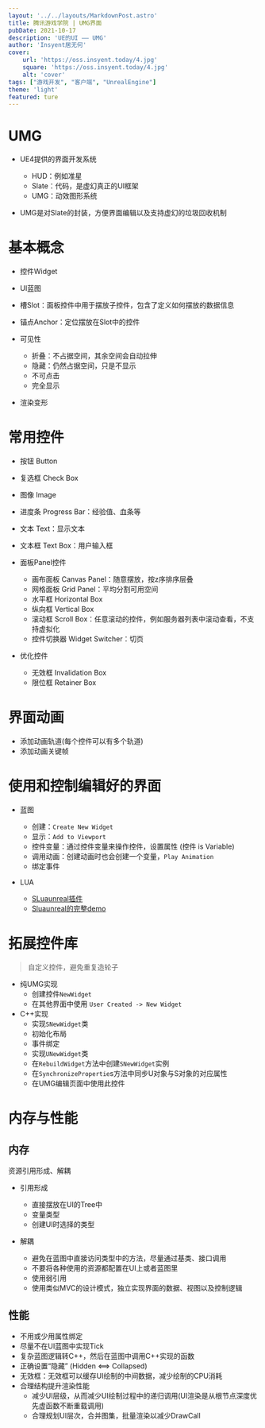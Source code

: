```yaml
---
layout: '../../layouts/MarkdownPost.astro'
title: 腾讯游戏学院 | UMG界面
pubDate: 2021-10-17
description: 'UE的UI —— UMG'
author: 'Insyent居无何'
cover:
    url: 'https://oss.insyent.today/4.jpg'
    square: 'https://oss.insyent.today/4.jpg'
    alt: 'cover'
tags: ["游戏开发", "客户端", "UnrealEngine"]
theme: 'light'
featured: ture
---
```


# UMG

- UE4提供的界面开发系统
  - HUD：例如准星
  - Slate：代码，是虚幻真正的UI框架
  - UMG：动效图形系统

- UMG是对Slate的封装，方便界面编辑以及支持虚幻的垃圾回收机制

# 基本概念

- 控件Widget
- UI蓝图
- 槽Slot：面板控件中用于摆放子控件，包含了定义如何摆放的数据信息
- 锚点Anchor：定位摆放在Slot中的控件

- 可见性
  - 折叠：不占据空间，其余空间会自动拉伸
  - 隐藏：仍然占据空间，只是不显示
  - 不可点击
  - 完全显示

- 渲染变形

# 常用控件

- 按钮 Button
- 复选框 Check Box
- 图像 Image
- 进度条 Progress Bar：经验值、血条等
- 文本 Text：显示文本
- 文本框 Text Box：用户输入框

- 面板Panel控件
  - 画布面板 Canvas Panel：随意摆放，按z序排序层叠
  - 网格面板 Grid Panel：平均分割可用空间
  - 水平框 Horizontal Box
  - 纵向框 Vertical Box
  - 滚动框 Scroll Box：任意滚动的控件，例如服务器列表中滚动查看，不支持虚拟化
  - 控件切换器 Widget Switcher：切页
- 优化控件
  - 无效框 Invalidation Box
  - 限位框 Retainer Box

# 界面动画

- 添加动画轨道(每个控件可以有多个轨道)
- 添加动画关键帧

# 使用和控制编辑好的界面

- 蓝图
  - 创建：`Create New Widget`
  - 显示：`Add to Viewport`
  - 控件变量：通过控件变量来操作控件，设置属性 (控件 is Variable)
  - 调用动画：创建动画时也会创建一个变量，`Play Animation`
  - 绑定事件

- LUA
  - [SLuaunreal插件](https://github.com/Tencent/sluaunreal)
  - [Sluaunreal的完整demo](https://github.com/IriskaDev/slua_unreal_demo)

# 拓展控件库

> 自定义控件，避免重复造轮子

- 纯UMG实现
  - 创建控件`NewWidget`
  - 在其他界面中使用 `User Created -> New Widget`
- C++实现
  - 实现`SNewWidget`类
  - 初始化布局
  - 事件绑定
  - 实现`UNewWidget`类
  - 在`RebuildWidget`方法中创建`SNewWidget`实例
  - 在`SynchronizePropertie`s方法中同步U对象与S对象的对应属性
  - 在UMG编辑页面中使用此控件

# 内存与性能

## 内存

资源引用形成、解耦

- 引用形成
  - 直接摆放在UI的Tree中
  - 变量类型
  - 创建UI时选择的类型

- 解耦
  - 避免在蓝图中直接访问类型中的方法，尽量通过基类、接口调用
  - 不要将各种使用的资源都配置在UI上或者蓝图里
  - 使用弱引用
  - 使用类似MVC的设计模式，独立实现界面的数据、视图以及控制逻辑

## 性能

-  不用或少用属性绑定
- 尽量不在UI蓝图中实现Tick
- 复杂蓝图逻辑转C++，然后在蓝图中调用C++实现的函数
- 正确设置“隐藏” (Hidden <==> Collapsed)
- 无效框：无效框可以缓存UI绘制的中间数据，减少绘制的CPU消耗
- 合理结构提升渲染性能
  - 减少UI层级，从而减少UI绘制过程中的递归调用(UI渲染是从根节点深度优先虚函数不断重载调用)
  - 合理规划UI层次，合并图集，批量渲染以减少DrawCall
